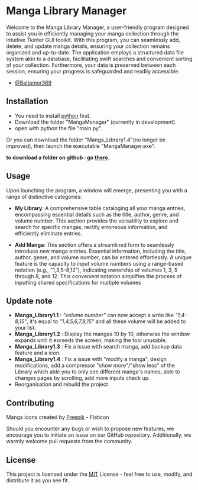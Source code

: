 
# Manga Library Manager

Welcome to the Manga Library Manager, a user-friendly program designed to assist you in efficiently managing your manga collection through the intuitive Tkinter GUI toolkit. With this program, you can seamlessly add, delete, and update manga details, ensuring your collection remains organized and up-to-date. The application employs a structured data file system akin to a database, facilitating swift searches and convenient sorting of your collection. Furthermore, your data is preserved between each session, ensuring your progress is safeguarded and readily accessible.

- [@Baltemor369](https://www.github.com/Baltemor369)

## Installation

- You need to install [python](https://www.python.org/downloads/) first.
- Download the folder "MangaManager" (currently in development).
- open with python the file "main.py".

Or you can download the folder "Manga_Library1.4"(no longer be improved), then launch the executable "MangaManager.exe".

__to download a folder on github : go [there](https://download-directory.github.io/).__

## Usage

Upon launching the program, a window will emerge, presenting you with a range of distinctive categories:

- **My Library**: A comprehensive table cataloging all your manga entries, encompassing essential details such as the title, author, genre, and volume number. This section provides the versatility to explore and search for specific mangas, rectify erroneous information, and efficiently eliminate entries.

- **Add Manga**: This section offers a streamlined form to seamlessly introduce new manga entries. Essential information, including the title, author, genre, and volume number, can be entered effortlessly. A unique feature is the capacity to input volume numbers using a range-based notation (e.g., "1,3,5-8,12"), indicating ownership of volumes 1, 3, 5 through 8, and 12. This convenient notation simplifies the process of inputting shared specifications for multiple volumes

## Update note

- __Manga_Library1.1__ : _"volume number"_ can now accept a write like _"1,4-8,15"_, it's equal to _"1,4,5,6,7,8,15"_ and all these volume will be added to your list.
- __Manga_Library1.2__ : Display the mangas 10 by 10, otherwise the window expands until it exceeds the screen, making the tool unusable.
- __Manga_Library1.3__ : Fix a issue with search manga, add backup data feature and a icon.
- __Manga_Library1.4__ : Fix a issue with "modify a manga", design modifications, add a compressor "show more"/"show less" of the Library which able you to only see different manga's names, able to changes pages by scrolling, add more inputs check up.
- Reorganisation and rebuild the project

## Contributing

Manga icons created by [Freepik](https://www.flaticon.com/fr/auteurs/Freepik) - Flaticon

Should you encounter any bugs or wish to propose new features, we encourage you to initiate an issue on our GitHub repository. Additionally, we warmly welcome pull requests from the community.

## License

This project is licensed under the [MIT](https://choosealicense.com/licenses/mit/) License - feel free to use, modify, and distribute it as you see fit.

